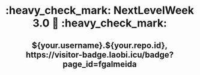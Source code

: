 <h1 align="center"> 
	:heavy_check_mark:  NextLevelWeek 3.0 🚀 :heavy_check_mark:
</h1>
<h2 align = "center">
	${your.username}.${your.repo.id}, https://visitor-badge.laobi.icu/badge?page_id=fgalmeida
</h2>
